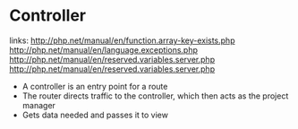 # Controller

links:
	http://php.net/manual/en/function.array-key-exists.php
	http://php.net/manual/en/language.exceptions.php
	http://php.net/manual/en/reserved.variables.server.php
	http://php.net/manual/en/reserved.variables.server.php

- A controller is an entry point for a route
- The router directs traffic to the controller, which then acts as the project manager
- Gets data needed and passes it to view